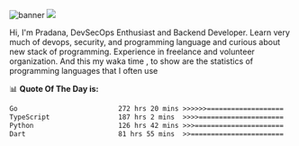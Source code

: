 ![banner](.github/banner-profile.jpeg)
<img src="https://user-images.githubusercontent.com/73097560/115834477-dbab4500-a447-11eb-908a-139a6edaec5c.gif"></p>

Hi, I'm Pradana, DevSecOps Enthusiast and Backend Developer. Learn very much of devops, security, and programming language and curious about new stack of programming. Experience in freelance and volunteer organization. And this my waka time , to show are the statistics of programming languages that I often use

📊 **Quote Of The Day is:**
<!--START_SECTION:waka-->

```txt
Go                         272 hrs 20 mins >>>>>>===================   24.46 %
TypeScript                 187 hrs 2 mins  >>>>=====================   16.80 %
Python                     126 hrs 42 mins >>>======================   11.38 %
Dart                       81 hrs 55 mins  >>=======================   07.36 %
```

<!--END_SECTION:waka-->
